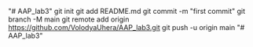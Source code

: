 "# AAP_lab3"  git init git add README.md git commit -m "first commit" git branch -M main git remote add origin https://github.com/VolodyaUhera/AAP_lab3.git git push -u origin main
"# AAP_lab3" 

